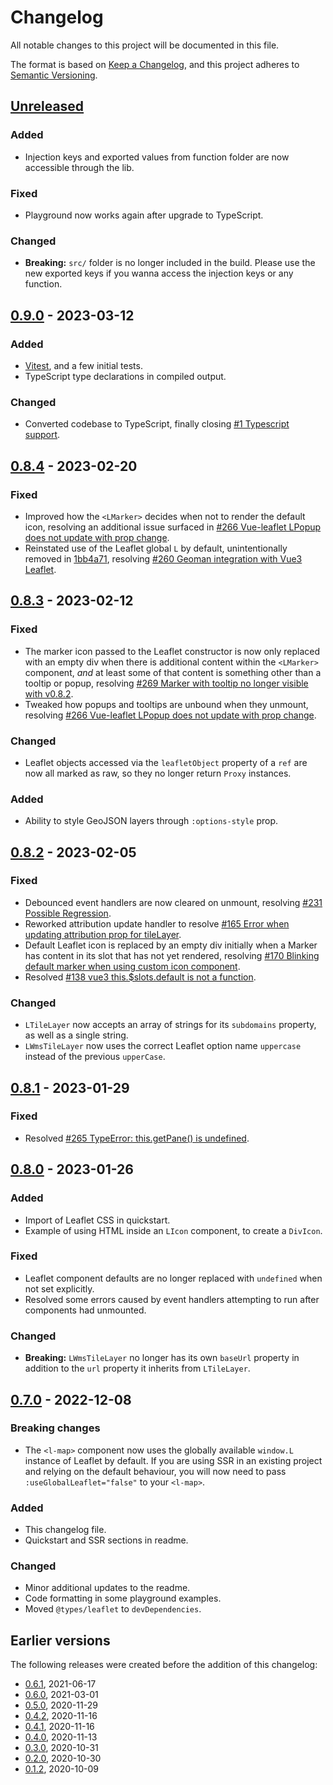 # Changelog

All notable changes to this project will be documented in this file.

The format is based on [Keep a Changelog](https://keepachangelog.com/en/1.0.0/),
and this project adheres to [Semantic Versioning](https://semver.org/spec/v2.0.0.html).

## [Unreleased]

### Added

- Injection keys and exported values from function folder are now accessible through the lib.

### Fixed

- Playground now works again after upgrade to TypeScript.

### Changed

- **Breaking:** `src/` folder is no longer included in the build. Please use the new exported keys if you wanna access the injection keys or any function.

## [0.9.0] - 2023-03-12

### Added

- [Vitest](https://vitest.dev/), and a few initial tests.
- TypeScript type declarations in compiled output.

### Changed

- Converted codebase to TypeScript, finally closing
  [#1 Typescript support](https://github.com/vue-leaflet/vue-leaflet/issues/1).

## [0.8.4] - 2023-02-20

### Fixed

- Improved how the `<LMarker>` decides when not to render the default icon, resolving an additional issue surfaced
  in [#266 Vue-leaflet LPopup does not update with prop change](https://github.com/vue-leaflet/vue-leaflet/issues/266).
- Reinstated use of the Leaflet global `L` by default, unintentionally removed in
  [1bb4a71](https://github.com/vue-leaflet/vue-leaflet/commit/1bb4a71fa1201f6cf392e85a707a52bd8e916b9a#diff-c062e5b98deef6d3ca2604206fe64f4ac3a74887e252285b8559ee1e08e1b932R132-R135),
  resolving [#260 Geoman integration with Vue3 Leaflet](https://github.com/vue-leaflet/vue-leaflet/issues/260).

## [0.8.3] - 2023-02-12

### Fixed

- The marker icon passed to the Leaflet constructor is now only replaced with an empty div when there is
  additional content within the `<LMarker>` component, _and_ at least some of that content is something
  other than a tooltip or popup, resolving
  [#269 Marker with tooltip no longer visible with v0.8.2](https://github.com/vue-leaflet/vue-leaflet/issues/269).
- Tweaked how popups and tooltips are unbound when they unmount, resolving
  [#266 Vue-leaflet LPopup does not update with prop change](https://github.com/vue-leaflet/vue-leaflet/issues/266).

### Changed

- Leaflet objects accessed via the `leafletObject` property of a `ref` are now all marked as raw, so they
  no longer return `Proxy` instances.

### Added

- Ability to style GeoJSON layers through `:options-style` prop.

## [0.8.2] - 2023-02-05

### Fixed

- Debounced event handlers are now cleared on unmount, resolving
  [#231 Possible Regression](https://github.com/vue-leaflet/vue-leaflet/issues/231).
- Reworked attribution update handler to resolve
  [#165 Error when updating attribution prop for tileLayer](https://github.com/vue-leaflet/vue-leaflet/issues/165).
- Default Leaflet icon is replaced by an empty div initially when a Marker has content in its slot that has not
  yet rendered, resolving
  [#170 Blinking default marker when using custom icon component](https://github.com/vue-leaflet/vue-leaflet/issues/170).
- Resolved [#138 vue3 this.$slots.default is not a function](https://github.com/vue-leaflet/vue-leaflet/issues/138).

### Changed

- `LTileLayer` now accepts an array of strings for its `subdomains` property, as well as a single string.
- `LWmsTileLayer` now uses the correct Leaflet option name `uppercase` instead of the previous `upperCase`.

## [0.8.1] - 2023-01-29

### Fixed

- Resolved [#265 TypeError: this.getPane() is undefined](https://github.com/vue-leaflet/vue-leaflet/issues/265).

## [0.8.0] - 2023-01-26

### Added

- Import of Leaflet CSS in quickstart.
- Example of using HTML inside an `LIcon` component, to create a `DivIcon`.

### Fixed

- Leaflet component defaults are no longer replaced with `undefined` when not set explicitly.
- Resolved some errors caused by event handlers attempting to run after components had unmounted.

### Changed

- **Breaking:** `LWmsTileLayer` no longer has its own `baseUrl` property in addition to the `url` property it inherits
  from `LTileLayer`.

## [0.7.0] - 2022-12-08

### Breaking changes

- The `<l-map>` component now uses the globally available `window.L` instance of Leaflet by default.
  If you are using SSR in an existing project and relying on the default behaviour, you will now need to pass
  `:useGlobalLeaflet="false"` to your `<l-map>`.

### Added

- This changelog file.
- Quickstart and SSR sections in readme.

### Changed

- Minor additional updates to the readme.
- Code formatting in some playground examples.
- Moved `@types/leaflet` to `devDependencies`.

## Earlier versions

The following releases were created before the addition of this changelog:

- [0.6.1], 2021-06-17
- [0.6.0], 2021-03-01
- [0.5.0], 2020-11-29
- [0.4.2], 2020-11-16
- [0.4.1], 2020-11-16
- [0.4.0], 2020-11-13
- [0.3.0], 2020-10-31
- [0.2.0], 2020-10-30
- [0.1.2], 2020-10-09

[unreleased]: https://github.com/vue-leaflet/vue-leaflet/compare/v0.9.0...HEAD
[0.9.0]: https://github.com/vue-leaflet/vue-leaflet/compare/v0.8.4...v0.9.0
[0.8.4]: https://github.com/vue-leaflet/vue-leaflet/compare/v0.8.3...v0.8.4
[0.8.3]: https://github.com/vue-leaflet/vue-leaflet/compare/v0.8.2...v0.8.3
[0.8.2]: https://github.com/vue-leaflet/vue-leaflet/compare/v0.8.1...v0.8.2
[0.8.1]: https://github.com/vue-leaflet/vue-leaflet/compare/v0.8.0...v0.8.1
[0.8.0]: https://github.com/vue-leaflet/vue-leaflet/compare/v0.7.0...v0.8.0
[0.7.0]: https://github.com/vue-leaflet/vue-leaflet/compare/v0.6.1...v0.7.0
[0.6.1]: https://github.com/vue-leaflet/vue-leaflet/compare/v0.6.0...v0.6.1
[0.6.0]: https://github.com/vue-leaflet/vue-leaflet/compare/v0.5.0...v0.6.0
[0.5.0]: https://github.com/vue-leaflet/vue-leaflet/compare/v0.4.2...v0.5.0
[0.4.2]: https://github.com/vue-leaflet/vue-leaflet/compare/v0.4.1...v0.4.2
[0.4.1]: https://github.com/vue-leaflet/vue-leaflet/compare/v0.4.0...v0.4.1
[0.4.0]: https://github.com/vue-leaflet/vue-leaflet/compare/v0.3.0...v0.4.0
[0.3.0]: https://github.com/vue-leaflet/vue-leaflet/compare/v0.2.0...v0.3.0
[0.2.0]: https://github.com/vue-leaflet/vue-leaflet/compare/v0.1.2...v0.2.0
[0.1.2]: https://github.com/vue-leaflet/vue-leaflet/releases/tag/v0.1.2
